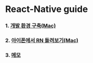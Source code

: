 # React-Native guide

### 1. [개발 환경 구축(Mac)](https://github.com/sghaha/RN-guide/blob/main/document/setting.md)

### 2. [아이폰에서 RN 돌려보기(Mac)](https://github.com/sghaha/RN-guide/blob/main/document/iphoneRunning.md)

### 3. [메모](https://github.com/sghaha/RN-guide/blob/main/document/memo.md)

